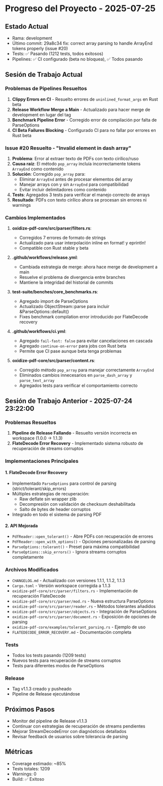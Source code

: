 # Progreso del Proyecto - 2025-07-25 

## Estado Actual
- Rama: development
- Último commit: 29a8c34 fix: correct array parsing to handle ArrayEnd tokens properly (issue #20)
- Tests: ✅ Pasando (1212 tests, todos exitosos)
- Pipelines: ✅ CI configurado (beta no bloquea), ✅ Todos pasando

## Sesión de Trabajo Actual

### Problemas de Pipelines Resueltos
1. **Clippy Errors en CI** - Resuelto errores de `uninlined_format_args` en Rust beta
2. **Release Workflow Merge a Main** - Actualizado para hacer merge de development en lugar del tag
3. **Benchmark Pipeline Error** - Corregido error de compilación por falta de ParseOptions
4. **CI Beta Failures Blocking** - Configurado CI para no fallar por errores en Rust beta

### Issue #20 Resuelto - "Invalid element in dash array"
1. **Problema**: Error al extraer texto de PDFs con texto cirílico/ruso
2. **Causa raíz**: El método `pop_array` incluía incorrectamente tokens `ArrayEnd` como contenido
3. **Solución**: Corregido `pop_array` para:
   - Eliminar `ArrayEnd` antes de procesar elementos del array
   - Manejar arrays con y sin `ArrayEnd` para compatibilidad
   - Evitar incluir delimitadores como contenido
4. **Tests**: Agregados 3 tests para verificar el manejo correcto de arrays
5. **Resultado**: PDFs con texto cirílico ahora se procesan sin errores ni warnings

### Cambios Implementados
1. **oxidize-pdf-core/src/parser/filters.rs**:
   - Corregidos 7 errores de formato de strings
   - Actualizado para usar interpolación inline en format! y eprintln!
   - Compatible con Rust stable y beta

2. **.github/workflows/release.yml**:
   - Cambiada estrategia de merge: ahora hace merge de development a main
   - Resuelve el problema de divergencia entre branches
   - Mantiene la integridad del historial de commits

3. **test-suite/benches/core_benchmarks.rs**:
   - Agregado import de ParseOptions
   - Actualizado ObjectStream::parse para incluir &ParseOptions::default()
   - Fixes benchmark compilation error introducido por FlateDecode recovery

4. **.github/workflows/ci.yml**:
   - Agregado `fail-fast: false` para evitar cancelaciones en cascada
   - Agregado `continue-on-error` para jobs con Rust beta
   - Permite que CI pase aunque beta tenga problemas

5. **oxidize-pdf-core/src/parser/content.rs**:
   - Corregido método `pop_array` para manejar correctamente `ArrayEnd`
   - Eliminados cambios innecesarios en `parse_dash_array` y `parse_text_array`
   - Agregados tests para verificar el comportamiento correcto

## Sesión de Trabajo Anterior - 2025-07-24 23:22:00

### Problemas Resueltos
1. **Pipeline de Release Fallando** - Resuelto versión incorrecta en workspace (1.0.0 → 1.1.3)
2. **FlateDecode Error Recovery** - Implementado sistema robusto de recuperación de streams corruptos

### Implementaciones Principales

#### 1. FlateDecode Error Recovery
- Implementado `ParseOptions` para control de parsing (strict/tolerant/skip_errors)
- Múltiples estrategias de recuperación:
  - Raw deflate sin wrapper zlib
  - Decompresión con validación de checksum deshabilitada
  - Salto de bytes de header corruptos
- Integrado en todo el sistema de parsing PDF

#### 2. API Mejorada
- `PdfReader::open_tolerant()` - Abre PDFs con recuperación de errores
- `PdfReader::open_with_options()` - Opciones personalizadas de parsing
- `ParseOptions::tolerant()` - Preset para máxima compatibilidad
- `ParseOptions::skip_errors()` - Ignora streams corruptos completamente

### Archivos Modificados
- `CHANGELOG.md` - Actualizado con versiones 1.1.1, 1.1.2, 1.1.3
- `Cargo.toml` - Versión workspace corregida a 1.1.3
- `oxidize-pdf-core/src/parser/filters.rs` - Implementación de recuperación FlateDecode
- `oxidize-pdf-core/src/parser/mod.rs` - Nueva estructura ParseOptions
- `oxidize-pdf-core/src/parser/reader.rs` - Métodos tolerantes añadidos
- `oxidize-pdf-core/src/parser/objects.rs` - Integración de ParseOptions
- `oxidize-pdf-core/src/parser/document.rs` - Exposición de opciones de parsing
- `oxidize-pdf-core/examples/tolerant_parsing.rs` - Ejemplo de uso
- `FLATEDECODE_ERROR_RECOVERY.md` - Documentación completa

### Tests
- Todos los tests pasando (1209 tests)
- Nuevos tests para recuperación de streams corruptos
- Tests para diferentes modos de ParseOptions

### Release
- Tag v1.1.3 creado y pusheado
- Pipeline de Release ejecutándose

## Próximos Pasos
- Monitor del pipeline de Release v1.1.3
- Continuar con estrategias de recuperación de streams pendientes
- Mejorar StreamDecodeError con diagnósticos detallados
- Revisar feedback de usuarios sobre tolerancia de parsing

## Métricas
- Coverage estimado: ~85%
- Tests totales: 1209
- Warnings: 0
- Build: ✅ Exitoso
